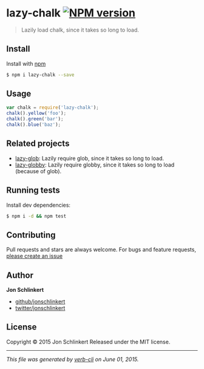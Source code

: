 # lazy-chalk [![NPM version](https://badge.fury.io/js/lazy-chalk.svg)](http://badge.fury.io/js/lazy-chalk)

> Lazily load chalk, since it takes so long to load.

## Install

Install with [npm](https://www.npmjs.com/)

```sh
$ npm i lazy-chalk --save
```

## Usage

```js
var chalk = require('lazy-chalk');
chalk().yellow('foo');
chalk().green('bar');
chalk().blue('baz');
```

## Related projects

* [lazy-glob](https://github.com/jonschlinkert/lazy-glob): Lazily require glob, since it takes so long to load.
* [lazy-globby](https://github.com/jonschlinkert/lazy-globby): Lazily require globby, since it takes so long to load (because of glob).

## Running tests

Install dev dependencies:

```sh
$ npm i -d && npm test
```

## Contributing

Pull requests and stars are always welcome. For bugs and feature requests, [please create an issue](https://github.com/jonschlinkert/lazy-chalk/issues/new)

## Author

**Jon Schlinkert**

+ [github/jonschlinkert](https://github.com/jonschlinkert)
+ [twitter/jonschlinkert](http://twitter.com/jonschlinkert)

## License

Copyright © 2015 Jon Schlinkert
Released under the MIT license.

***

_This file was generated by [verb-cli](https://github.com/assemble/verb-cli) on June 01, 2015._
